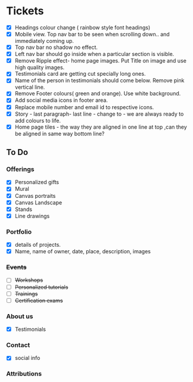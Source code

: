 # Tickets

* [x] Headings colour change ( rainbow style  font headings)
* [x] Mobile view. Top nav bar to be seen when scrolling down.. and immediately coming up.
* [x] Top nav bar no shadow no effect.
* [x] Left nav bar should go inside when a particular section is visible.
* [x] Remove Ripple effect- home page images.  Put Title on image and use high quality images.
* [x] Testimonials card are getting cut specially long ones.
* [x] Name of the person in testimonials should come below. Remove pink vertical line.
* [x] Remove Footer colours( green and orange). Use white background. 
* [x] Add social media icons in footer area.
* [x] Replace mobile number and email id to respective icons.
* [x] Story - last paragraph- last line - change to - we are always ready to add colours to life. 
* [x] Home page tiles - the way they are aligned in one line at top ,can they be aligned in  same way bottom line?

## To Do

### Offerings

* [x] Personalized gifts
* [x] Mural
* [x] Canvas portraits
* [x] Canvas Landscape
* [x] Stands
* [x] Line drawings

### Portfolio

* [x] details of projects.
* [x] Name, name of owner, date, place, description, images

### ~~Events~~

* [ ] ~~Workshops~~
* [ ] ~~Personalized tutorials~~
* [ ] ~~Trainings~~
* [ ] ~~Certification exams~~

### About us

* [x] Testimonials

### Contact

* [x] social info

### Attributions
